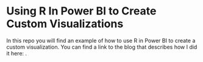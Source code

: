 # Using R In Power BI to Create Custom Visualizations
In this repo you will find an example of how to use R in Power BI to create a custom visualization. You can find a link to the blog that describes how I did it here: .
